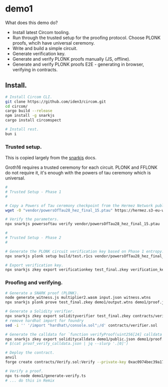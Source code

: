 demo1
=====

What does this demo do?

 * Install latest Circom tooling.
 * Run through the trusted setup for the proofing protocol. Choose PLONK proofs, whcih have universal ceremony.
 * Write and build a simple circuit. 
 * Generate verification key.
 * Generate and verify PLONK proofs manually (JS, offline).
 * Generate and verify PLONK proofs E2E - generating in browser, verifying in contracts.


## Install.

```sh
# Install Circom CLI.
git clone https://github.com/iden3/circom.git
cd circom/
cargo build --release
npm install -g snarkjs
cargo install circomspect

# Install rest.
bun i
```

### Trusted setup.

This is copied largely from the [snarkjs](https://github.com/iden3/snarkjs) docs.

Groth16 requires a trusted ceremony for each circuit. PLONK and FFLONK do not require it, it's enough with the powers of tau ceremony which is universal.

```sh
# 
# Trusted Setup - Phase 1
# 

# Copy a Powers of Tau ceremony checkpoint from the Hermez Network public ceremony.
wget -O "vendor/powersOfTau28_hez_final_15.ptau" https://hermez.s3-eu-west-1.amazonaws.com/powersOfTau28_hez_final_15.ptau

# Verify the parameters.
npx snarkjs powersoftau verify vendor/powersOfTau28_hez_final_15.ptau

# 
# Trusted Setup - Phase 2
# 

# Generate the PLONK circuit verification key based on Phase 1 entropy.
npx snarkjs plonk setup build/test.r1cs vendor/powersOfTau28_hez_final_15.ptau test_final.zkey

# Export verification key.
npx snarkjs zkey export verificationkey test_final.zkey verification_key.json
```

### Proofing and verifying.

```sh
# Generate a SNARK proof (PLONK).
node generate_witness.js multiplier2.wasm input.json witness.wtns
npx snarkjs plonk prove test_final.zkey demo1/output.wtns demo1/proof.json demo1/public.json
```

```sh
# Generate a Solidity verifier.
npx snarkjs zkey export solidityverifier test_final.zkey contracts/verifier.sol
# remove hardhat import for foundry
sed -i '' '/import "hardhat\/console.sol";/d' contracts/verifier.sol

# Generate the calldata for `function verifyProof(uint256[24] calldata _proof, uint256[2] calldata _pubSignals)`.
npx snarkjs zkey export soliditycalldata demo1/public.json demo1/proof.json > proof_verify_calldata.json
# $(cat proof_verify_calldata.json | jq --slurp '.[0]')

# Deploy the contract.
anvil
forge create contracts/Verify.sol:Verify --private-key 0xac0974bec39a17e36ba4a6b4d238ff944bacb478cbed5efcae784d7bf4f2ff80

# Verify a proof.
npx ts-node demo1/generate-verify.ts
# ... do this in Remix
```